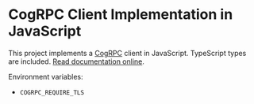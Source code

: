 # CogRPC Client Implementation in JavaScript

This project implements a [CogRPC](https://specs.relaynet.link/RS-008) client in JavaScript. TypeScript types are included. [Read documentation online](https://docs.relaycorp.tech/relaynet-cogrpc-js/).

Environment variables:

- `COGRPC_REQUIRE_TLS`
